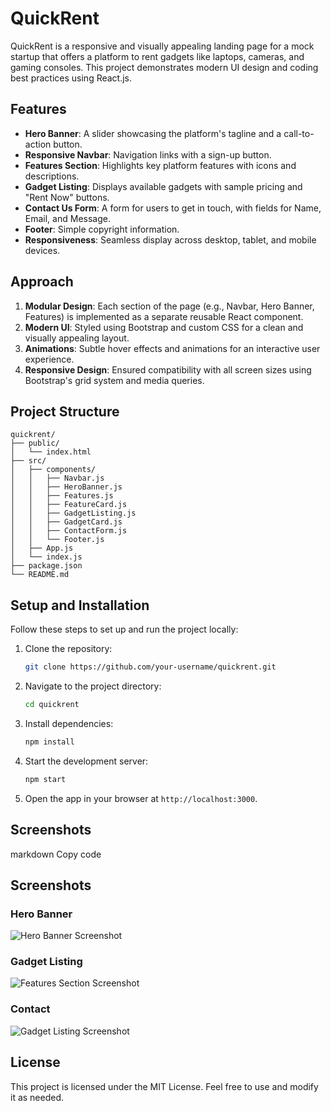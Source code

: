 # QuickRent

QuickRent is a responsive and visually appealing landing page for a mock startup that offers a platform to rent gadgets like laptops, cameras, and gaming consoles. This project demonstrates modern UI design and coding best practices using React.js.

## Features

- **Hero Banner**: A slider showcasing the platform's tagline and a call-to-action button.
- **Responsive Navbar**: Navigation links with a sign-up button.
- **Features Section**: Highlights key platform features with icons and descriptions.
- **Gadget Listing**: Displays available gadgets with sample pricing and "Rent Now" buttons.
- **Contact Us Form**: A form for users to get in touch, with fields for Name, Email, and Message.
- **Footer**: Simple copyright information.
- **Responsiveness**: Seamless display across desktop, tablet, and mobile devices.

## Approach

1. **Modular Design**: Each section of the page (e.g., Navbar, Hero Banner, Features) is implemented as a separate reusable React component.
2. **Modern UI**: Styled using Bootstrap and custom CSS for a clean and visually appealing layout.
3. **Animations**: Subtle hover effects and animations for an interactive user experience.
4. **Responsive Design**: Ensured compatibility with all screen sizes using Bootstrap's grid system and media queries.

## Project Structure

```plaintext
quickrent/
├── public/
│   └── index.html
├── src/
│   ├── components/
│   │   ├── Navbar.js
│   │   ├── HeroBanner.js
│   │   ├── Features.js
│   │   ├── FeatureCard.js
│   │   ├── GadgetListing.js
│   │   ├── GadgetCard.js
│   │   ├── ContactForm.js
│   │   └── Footer.js
│   ├── App.js
│   └── index.js
├── package.json
└── README.md
```

## Setup and Installation

Follow these steps to set up and run the project locally:

1. Clone the repository:
   ```bash
   git clone https://github.com/your-username/quickrent.git
   ```

2. Navigate to the project directory:
   ```bash
   cd quickrent
   ```

3. Install dependencies:
   ```bash
   npm install
   ```

4. Start the development server:
   ```bash
   npm start
   ```

5. Open the app in your browser at `http://localhost:3000`.


## Screenshots




markdown
Copy code
## Screenshots

### Hero Banner
![Hero Banner Screenshot](/images/header.png)

### Gadget Listing
![Features Section Screenshot](/images/gadgets.png)

### Contact
![Gadget Listing Screenshot](/images/contact.png)



## License

This project is licensed under the MIT License. Feel free to use and modify it as needed.
